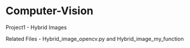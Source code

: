 # Computer-Vision
Project1 - Hybrid Images 

Related Files - Hybrid_image_opencv.py and Hybrid_image_my_function
